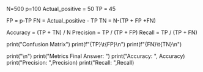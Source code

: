 N=500
p=100
Actual_positive = 50
TP = 45

FP = p-TP
FN = Actual_positive - TP
TN = N-(TP + FP +FN)

Accuracy = (TP + TN) / N
Precision = TP / (TP + FP)
Recall = TP / (TP + FN)

print("Confusion Matrix")
print(f"{TP}\t{FP}\n")
print(f"{FN}\t{TN}\n")

print("\n")
print("Metrics Final Answer: ")
print("Accuracy: ", Accuracy)
print("Precision: ",Precision)
print("Recall: ",Recall)

